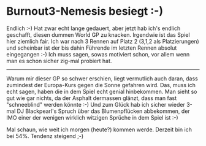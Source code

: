 # Burnout3-Nemesis besiegt :-)

<p>Endlich :-) Hat zwar echt lange gedauert, aber jetzt hab ich's endlich geschafft, diesen dummen World GP zu knacken. Irgendwie ist das Spiel hier ziemlich fair. Ich war nach 3 Rennen auf Platz 2 (3,1,2 als Platzierungen) und scheinbar ist der bis dahin Führende im letzten Rennen absolut eingegangen :-) Ich muss sagen, sowas motiviert schon, vor allem wenn man es schon sicher zig-mal probiert hat.</p>

-------------------------------



<p>Warum mir dieser GP so schwer erschien, liegt vermutlich auch daran, dass zumindest der Europa-Kurs gegen die Sonne gefahren wird. Das, muss ich echt sagen, haben die in dem Spiel echt genial hinbekommen. Man sieht so gut wie gar nichts, da der Asphalt dermassen glänzt, dass man fast "schneeblind" werden könnte :-) Und zum Glück hab ich sicher wieder 3-mal DJ Blackpearl's Spruch über das Blumenpflücken abbekommen, der IMO einer der wenigen wirklich witzigen Sprüche in dem Spiel ist :-)</p>



<p>Mal schaun, wie weit ich morgen (heute?) kommen werde. Derzeit bin ich bei 54%. Tendenz steigend ;-)</p>

